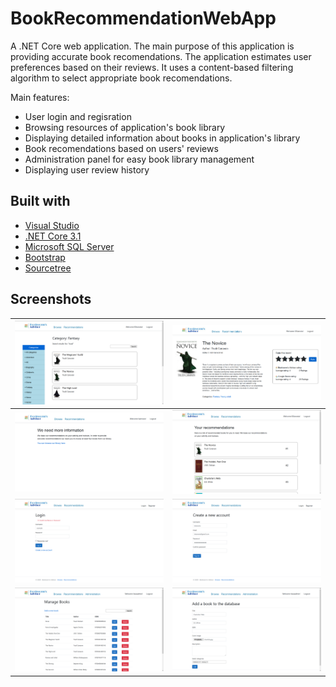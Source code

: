 # BookRecommendationWebApp
A .NET Core web application. The main purpose of this application is providing accurate book recomendations. The application estimates user preferences based on their reviews. It uses a content-based filtering algorithm to select appropriate book recomendations.

Main features:
* User login and regisration
* Browsing resources of application's book library
* Displaying detailed information about books in application's library
* Book recomendations based on users' reviews
* Administration panel for easy book library management
* Displaying user review history

## Built with
* [Visual Studio](https://visualstudio.microsoft.com/pl/)
* [.NET Core 3.1](https://dotnet.microsoft.com/learn/dotnet/what-is-dotnet)
* [Microsoft SQL Server](https://www.microsoft.com/pl-pl/sql-server/sql-server-2019)
* [Bootstrap](https://getbootstrap.com/)
* [Sourcetree](https://www.sourcetreeapp.com/)

## Screenshots
| <img src="Screenshots/browse.png"> | <img src="Screenshots/details.png"> |
|:------------------------------------:|:---------------------------------:|
| <img src="Screenshots/nerec.png"> | <img src="Screenshots/rec.png"> |
| <img src="Screenshots/logowanie.png"> | <img src="Screenshots/rejestracja.png"> |
| <img src="Screenshots/administration.png"> | <img src="Screenshots/addbook.png"> |
